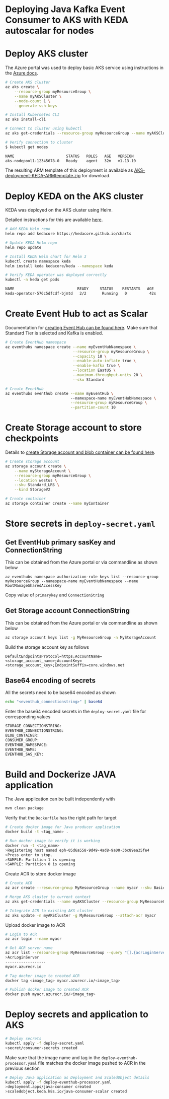 # Deploying Java Kafka Event Consumer to AKS with KEDA autoscalar for nodes

# Deploy AKS cluster

The Azure portal was used to deploy basic AKS service using instructions in the [Azure docs](https://docs.microsoft.com/en-us/azure/aks/tutorial-kubernetes-deploy-cluster).

```bash
# Create AKS cluster
az aks create \
    --resource-group myResourceGroup \
    --name myAKSCluster \
    --node-count 1 \
    --generate-ssh-keys

# Install Kubernetes CLI
az aks install-cli

# Connect to cluster using kubectl
az aks get-credentials --resource-group myResourceGroup --name myAKSCluster

# Verify connection to cluster
$ kubectl get nodes

NAME                       STATUS   ROLES   AGE   VERSION
aks-nodepool1-12345678-0   Ready    agent   32m   v1.13.10
```

The resulting ARM template of this deployment is available as [AKS-deployment-KEDA-ARMtemplate.zip](./AKS-deployment-KEDA-ARMtemplate.zip) for download.

# Deploy KEDA on the AKS cluster

KEDA was deployed on the AKS cluster using Helm.

Detailed instructions for this are available [here](https://dev.azure.com/banco-itau/b1-ted-openshift-poc/_git/prep?path=%2Fprep-aks-keda%2FREADME.md&_a=preview).

```bash
# Add KEDA Helm repo
helm repo add kedacore https://kedacore.github.io/charts

# Update KEDA Helm repo
helm repo update

# Install KEDA Helm chart for Helm 3
kubectl create namespace keda
helm install keda kedacore/keda --namespace keda

# Verify KEDA operator was deployed correctly
kubectl -n keda get pods

NAME                            READY     STATUS    RESTARTS   AGE
keda-operator-576c5dfcdf-bjmtd   2/2       Running   0          42s
```

# Create Event Hub to act as Scalar

Documentation for [creating Event Hub can be found here](https://docs.microsoft.com/en-us/azure/event-hubs/event-hubs-quickstart-cli). Make sure that Standard Tier is selected and Kafka is enabled.

```bash
# Create EventHub namespace
az eventhubs namespace create --name myEventHubNamespace \
                              --resource-group myResourceGroup \
                              --capacity 10 \
                              --enable-auto-inflate true \
                              --enable-kafka true \
                              --location EastUS \
                              --maximum-throughput-units 20 \
                              --sku Standard

# Create EventHub
az eventhubs eventhub create --name myEventHub \ 
                             --namespace-name myEventHubNamespace \
                             --resource-group myResourceGroup \
                             --partition-count 10
```

# Create Storage account to store checkpoints

Details to [create Storage account and blob container can be found here](https://docs.microsoft.com/en-us/azure/storage/blobs/storage-quickstart-blobs-cli).

```bash
# Create storage account
az storage account create \
    --name myStorageAccount \
    --resource-group myResourceGroup \
    --location westus \
    --sku Standard_LRS \
    --kind StorageV2

# Create container
az storage container create --name myContainer
```

# Store secrets in `deploy-secret.yaml`

## Get EventHub primary sasKey and ConnectionString

This can be obtained from the Azure portal or via commandline as shown below

```
az eventhubs namespace authorization-rule keys list --resource-group myResourceGroup --namespace-name myEventHubNamespace --name RootManageSharedAccessKey
```
Copy value of `primarykey` and `ConnectionString`

## Get Storage account ConnectionString

This can be obtained from the Azure portal or via commandline as shown below

```bash
az storage account keys list -g MyResourceGroup -n MyStorageAccount
```

Build the storage account key as follows

```
DefaultEndpointsProtocol=https;AccountName=<storage_account_name>;AccountKey=<storage_account_key>;EndpointSuffix=core.windows.net
```

## Base64 encoding of secrets

All the secrets need to be base64 encoded as shown

```bash
echo "<eventhub_connectionstring>" | base64
```

Enter the base64 encoded secrets in the `deploy-secret.yaml` file for corresponding values

```bash
STORAGE_CONNECTIONSTRING: 
EVENTHUB_CONNECTIONSTRING: 
BLOB_CONTAINER: 
CONSUMER_GROUP: 
EVENTHUB_NAMESPACE: 
EVENTHUB_NAME: 
EVENTHUB_SAS_KEY:
```

# Build and Dockerize JAVA application

The Java application can be built independently with

```bash
mvn clean package
```

Verify that the `Dockerfile` has the right path for target

```bash
# Create docker image for Java producer application
docker build -t <tag_name> .

# Run docker image to verify it is working
docker run -t <tag_name>
>Registering host named eph-05d6a558-9d49-4ad8-9a00-3bc89ea35fe4
>Press enter to stop.
>SAMPLE: Partition 1 is opening
>SAMPLE: Partition 0 is opening
```

Create ACR to store docker image

```bash
# Create ACR
az acr create --resource-group MyResourceGroup --name myacr --sku Basic

# Merge AKS cluster to current context
az aks get-credentials --name myAKSCluster --resource-group MyResourceGroup

# Integrate ACR to existing AKS cluster
az aks update -n myAKSCluster -g MyResourceGroup --attach-acr myacr
```

Upload docker image to ACR

```bash
# Login to ACR
az acr login --name myacr

# Get ACR server name
az acr list --resource-group MyResourceGroup --query "[].{acrLoginServer:loginServer}" --output table
>AcrLoginServer
------------------
myacr.azurecr.io

# Tag docker image to created ACR
docker tag <image_tag> myacr.azurecr.io/<image_tag>

# Publish docker image to created ACR
docker push myacr.azurecr.io/<image_tag>
```

# Deploy secrets and application to AKS

```bash
# Deploy secrets
kubectl apply -f deploy-secret.yaml
>secret/consumer-secrets created
```

Make sure that the image name and tag in the `deploy-eventhub-processor.yaml` file matches the docker image pushed to ACR in the previous section

```bash
# Deploy Java application as Deployment and ScaledObject details
kubectl apply -f deploy-eventhub-processor.yaml
>deployment.apps/java-consumer created
>scaledobject.keda.k8s.io/java-consumer-scalar created
```